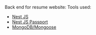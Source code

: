 Back end for resume website:
Tools used: 
* [Nest JS](https://github.com/nestjs)
* [Nest JS Passport](https://github.com/nestjs/passport)
* [MongoDB/Mongoose](https://github.com/nestjs/mongoose)